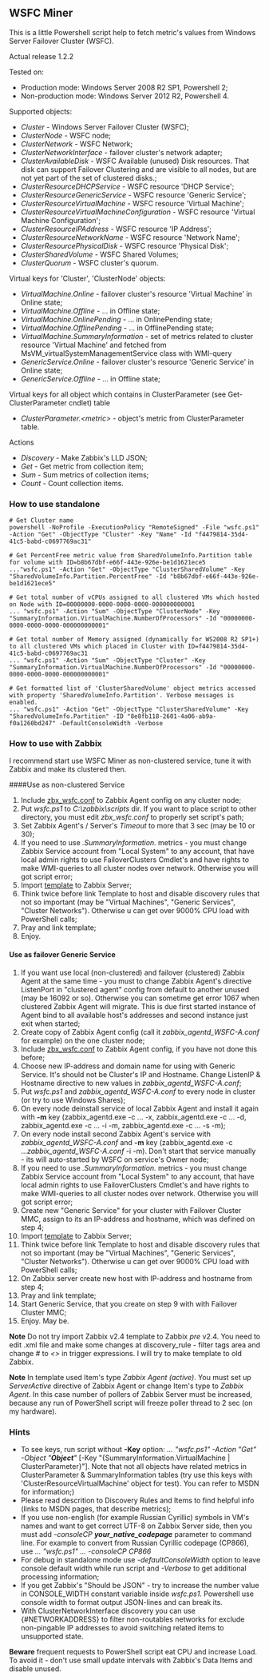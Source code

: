 ## WSFC Miner 
This is a little Powershell script help to fetch metric's values from Windows Server Failover Cluster (WSFC).

Actual release 1.2.2

Tested on:
- Production mode: Windows Server 2008 R2 SP1, Powershell 2;
- Non-production mode: Windows Server 2012 R2, Powershell 4.
 
Supported objects:

- _Cluster_ - Windows Server Failover Cluster (WSFC);
- _ClusterNode_ - WSFC node;
- _ClusterNetwork_ - WSFC Network;
- _ClusterNetworkInterface_ - failover cluster's network adapter;
- _ClusterAvailableDisk_ - WSFC Available (unused) Disk resources. That disk can support Failover Clustering and are visible to all nodes, but are not yet part of the set of clustered disks.;
- _ClusterResourceDHCPService_ - WSFC resource 'DHCP Service';
- _ClusterResourceGenericService_ - WSFC resource 'Generic Service';
- _ClusterResourceVirtualMachine_ - WSFC resource 'Virtual Machine';
- _ClusterResourceVirtualMachineConfiguration_ - WSFC resource 'Virtual Machine Configuration';
- _ClusterResourceIPAddress_ - WSFC resource 'IP Address';
- _ClusterResourceNetworkName_ - WSFC resource 'Network Name';
- _ClusterResourcePhysicalDisk_ - WSFC resource 'Physical Disk';
- _ClusterSharedVolume_ - WSFC Shared Volumes;
- _ClusterQuorum_ - WSFC cluster's quorum.

Virtual keys for 'Cluster', 'ClusterNode' objects:
- _VirtualMachine.Online_ - failover cluster's resource 'Virtual Machine' in Online state;
- _VirtualMachine.Offline_ - ... in Offline state;
- _VirtualMachine.OnlinePending_ - ... in OnlinePending state;
- _VirtualMachine.OfflinePending_ - ... in OfflinePending state;
- _VirtualMachine.SummaryInformation_ - set of metrics related to cluster resource 'Virtual Machine' and fetched from MsVM_virtualSystemManagementService class with WMI-query
- _GenericService.Online_  - failover cluster's resource 'Generic Service' in Online state;
- _GenericService.Offline_ - ... in Offline state;

Virtual keys for all object which contains in ClusterParameter (see Get-ClusterParameter cndlet) table
- _ClusterParameter.\<metric\>_ - object's metric from ClusterParameter table.


Actions
- _Discovery_ - Make Zabbix's LLD JSON;
- _Get_       - Get metric from collection item;
- _Sum_       - Sum metrics of collection items;
- _Count_     - Count collection items.


### How to use standalone

    # Get Cluster name
    powershell -NoProfile -ExecutionPolicy "RemoteSigned" -File "wsfc.ps1" -Action "Get" -ObjectType "Cluster" -Key "Name" -Id "f4479814-35d4-41c5-babd-c0697769ac31"

    # Get PercentFree metric value from SharedVolumeInfo.Partition table for volume with ID=b8b67dbf-e66f-443e-926e-be1d1621ece5
    ..."wsfc.ps1" -Action "Get" -ObjectType "ClusterSharedVolume" -Key "SharedVolumeInfo.Partition.PercentFree" -Id "b8b67dbf-e66f-443e-926e-be1d1621ece5"

    # Get total number of vCPUs assigned to all clustered VMs which hosted on Node with ID=00000000-0000-0000-0000-000000000001
    ... "wsfc.ps1" -Action "Sum" -ObjectType "ClusterNode" -Key "SummaryInformation.VirtualMachine.NumberOfProcessors" -Id "00000000-0000-0000-0000-000000000001"

    # Get total number of Memory assigned (dynamically for WS2008 R2 SP1+) to all clustered VMs which placed in Cluster with ID=f4479814-35d4-41c5-babd-c0697769ac31
    ... "wsfc.ps1" -Action "Sum" -ObjectType "Cluster" -Key "SummaryInformation.VirtualMachine.NumberOfProcessors" -Id "00000000-0000-0000-0000-000000000001"

    # Get formatted list of 'ClusterSharedVolume' object metrics accessed with property 'SharedVolumeInfo.Partition'. Verbose messages is enabled. 
    ... "wsfc.ps1" -Action "Get" -ObjectType "ClusterSharedVolume" -Key "SharedVolumeInfo.Partition" -ID "8e8fb118-2601-4a06-ab9a-f0a1260bd247" -DefaultConsoleWidth -Verbose



### How to use with Zabbix
I recommend start use WSFC Miner as non-clustered service, tune it with Zabbix and make its clustered then.

####Use as non-clustered Service
1. Include [zbx_wsfc.conf](https://github.com/zbx-sadman/WSFC/tree/master/Zabbix_Templates/zbx_wsfc.conf) to Zabbix Agent config on any cluster node;
2. Put _wsfc.ps1_ to _C:\zabbix\scripts_ dir. If you want to place script to other directory, you must edit _zbx\_wsfc.conf_ to properly set script's path; 
3. Set Zabbix Agent's / Server's _Timeout_ to more that 3 sec (may be 10 or 30);
4. If you need to use _*.SummaryInformation.*_ metrics - you must change Zabbix Service account from "Local System" to any account, 
   that have local admin rights to use FailoverClusters Cmdlet's and have rights to make WMI-queries to all cluster nodes over network. 
   Otherwise you will got script error;
5. Import [template](https://github.com/zbx-sadman/WSFC/tree/master/Zabbix_Templates) to Zabbix Server;
6. Think twice before link Template to host and disable discovery rules that not so important (may be "Virtual Machines", "Generic Services", 
   "Cluster Networks"). Otherwise u can get over 9000% CPU load with PowerShell calls;
7. Pray and link template;
8. Enjoy.

#### Use as failover Generic Service
1. If you want use local (non-clustered) and failover (clustered) Zabbix Agent at the same time - you must to change Zabbix Agent's directive ListenPort in "clustered agent" config from default to another unused (may be 16092 or so). Otherwise you can sometime get error 1067 when clustered Zabbix Agent will migrate. This is due first started instance of Agent bind to all available host's addresses and second instance just exit when started;
2. Create copy of Zabbix Agent config (call it _zabbix\_agentd\_WSFC-A.conf_ for example) on the one cluster node; 
3. Include [zbx_wsfc.conf](https://github.com/zbx-sadman/WSFC/tree/master/Zabbix_Templates/zbx_wsfc.conf) to Zabbix Agent config, if you have not done this before;
4. Choose new IP-address and domain name for using with Generic Service. It's should not be Cluster's IP and Hostname. 
   Change ListenIP & Hostname directive to new values in _zabbix\_agentd\_WSFC-A.conf_;
5. Put _wsfc.ps1_ and _zabbix\_agentd\_WSFC-A.conf_ to every node in cluster (or try to use Windows Shares); 
6. On every node deinstall service of local Zabbix Agent and install it again with **-m** key 
   (zabbix_agentd.exe -c ... -x, zabbix_agentd.exe -c ... -d, zabbix_agentd.exe -c ... -i -m, zabbix_agentd.exe -c ... -s -m);
7. On every node install second Zabbix Agent's service with _zabbix\_agentd\_WSFC-A.conf_ and **-m** key 
   (zabbix_agentd.exe -c ..._zabbix\_agentd\_WSFC-A.conf_ -i -m). Don't start that service manually - its will auto-started by WSFC on service's Owner node;
8. If you need to use _*.SummaryInformation.*_ metrics - you must change Zabbix Service account from "Local System" to any account, 
   that have local admin rights to use FailoverClusters Cmdlet's and have rights to make WMI-queries to all cluster nodes over network.
   Otherwise you will got script error;
9. Create new "Generic Service" for your cluster with Failover Cluster MMC, assign to its an IP-address and hostname, which was defined on step 4;
10. Import [template](https://github.com/zbx-sadman/WSFC/tree/master/Zabbix_Templates) to Zabbix Server;
11. Think twice before link Template to host and disable discovery rules that not so important (may be "Virtual Machines", "Generic Services", 
   "Cluster Networks"). Otherwise u can get over 9000% CPU load with PowerShell calls;
12. On Zabbix server create new host with IP-address and hostname from step 4;
13. Pray and link template;
14. Start Generic Service, that you create on step 9 with with Failover Cluster MMC;
15. Enjoy. May be.

**Note**
Do not try import Zabbix v2.4 template to Zabbix _pre_ v2.4. You need to edit .xml file and make some changes at discovery_rule - filter tags area and change _#_ to _<>_ in trigger expressions. I will try to make template to old Zabbix.

**Note**
In template used Item's type _Zabbix Agent (active)_. You must set up _ServerActive_ directive of Zabbix Agent or change Item's type to _Zabbix Agent_. In this case number of pollers of Zabbix Server must be increased, because any run of PowerShell script will freeze poller thread to 2 sec (on my hardware).

### Hints
- To see keys, run script without **-Key** option: 
  _... "wsfc.ps1" -Action "Get" -Object "**Object**"_ \[-Key "{SummaryInformation.VirtualMachine | ClusterParameter}"\]. 
  Note that not all objects have related metrics in ClusterParameter & SummaryInformation tables (try use this keys with 'ClusterResourceVirtualMachine' object for test). 
  You can refer to MSDN for information;)
- Please read descrition to Discovery Rules and Items to find helpful info (links to MSDN pages, that describe metrics);
- If you use non-english (for example Russian Cyrillic) symbols in VM's names and want to get correct UTF-8 on Zabbix Server side, 
  then you must add _-consoleCP **your_native_codepage**_ parameter to command line. For example to convert from Russian Cyrillic codepage (CP866), 
  use _... "wsfc.ps1" ... -consoleCP CP866_
- For debug in standalone mode use _-defaultConsoleWidth_ option to leave console default width while run script and
   _-Verbose_ to get additional processing information;
- If you get Zabbix's "Should be JSON" - try to increase the number value in CONSOLE_WIDTH constant variable inside _wsfc.ps1_. 
  Powershell use console width to format output JSON-lines and can break its. 
- With ClusterNetworkInterface discovery you can use {#NETWORKADDRESS} to filter non-routables networks for exclude non-pingable IP addresses to avoid 
  switching related items to unsupported state.

**Beware** frequent requests to PowerShell script eat CPU and increase Load. To avoid it - don't use small update intervals with Zabbix's Data Items and disable unused.
